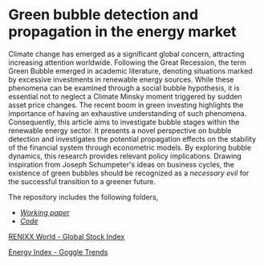 # Green bubble detection and propagation in the energy market
Climate change has emerged as a significant global concern, attracting increasing attention worldwide. Following the Great Recession, the term Green Bubble emerged in academic literature, denoting situations marked by excessive investments in renewable energy sources.
While these phenomena can be examined through a social bubble hypothesis, it is essential not to neglect a Climate Minsky moment triggered by sudden asset price changes. The recent boom in green investing highlights the importance of having an exhaustive understanding of such phenomena. Consequently, this article aims to investigate bubble stages within the renewable energy sector. It presents a novel perspective on bubble detection and investigates the potential propagation effects on the stability of the financial system through econometric models. By exploring bubble dynamics, this research provides relevant policy implications. Drawing inspiration from Joseph Schumpeter's ideas on business cycles, the existence of green bubbles should be recognized as a *necessary evil* for the successful transition to a greener future.

The repository includes the following folders,
* *[Working paper](https://github.com/GianVriz/Green-Bubbles/tree/main/Working%20paper)* 
* *[Code](https://github.com/GianVriz/Green-Bubbles/tree/main/Code)*

[RENIXX World - Global Stock Index](https://www.renewable-energy-industry.com/stocks/)

[Energy Index - Goggle Trends](https://trends.google.it/trends/explore?date=all&q=Energy%20index&hl=it)

